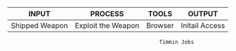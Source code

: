 


INPUT               |      PROCESS           |      TOOLS            |      OUTPUT
--------------------|------------------------|-----------------------|----------------------
Shipped Weapon      |  Exploit the Weapon    |      Browser          |  Initail Access
                                                    Timmin Jobs           

